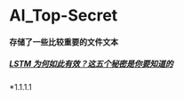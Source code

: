 # AI_Top-Secret
#### 存储了一些比较重要的文件文本
##### [LSTM 为何如此有效？这五个秘密是你要知道的](https://mp.weixin.qq.com/s/tgJOIa1DwSfgtrOR2y6OWg)
*1.1.1.1
